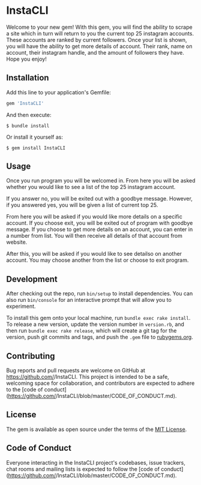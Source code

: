 # InstaCLI

Welcome to your new gem! With this gem, you will find the ability to scrape a site which in turn will return to you the current top 25 instagram accounts. These accounts are ranked by current followers. Once your list is shown, you will have the ability to get more details of account. Their rank, name on account, their instagram handle, and the amount of followers they have. Hope you enjoy! 

## Installation

Add this line to your application's Gemfile:

```ruby
gem 'InstaCLI'
```

And then execute:

    $ bundle install

Or install it yourself as:

    $ gem install InstaCLI

## Usage

Once you run program you will be welcomed in. From here you will be asked  whether you would like to see a list of the top 25 instagram account. 

If you answer no, you will be exited out with a goodbye message. However, if you answered yes, you will be given a list of current top 25. 

From here you will be asked if you would like more details on a specific account. If you choose exit, you will be exited out of program with goodbye message. If you choose to get more details on an account, you can enter in a number from list. You will then receive all details of that account from website. 

After this, you will be asked if you would like to see detailso on another account. You may choose another from the list or choose to exit program. 

## Development

After checking out the repo, run `bin/setup` to install dependencies. You can also run `bin/console` for an interactive prompt that will allow you to experiment.

To install this gem onto your local machine, run `bundle exec rake install`. To release a new version, update the version number in `version.rb`, and then run `bundle exec rake release`, which will create a git tag for the version, push git commits and tags, and push the `.gem` file to [rubygems.org](https://rubygems.org).

## Contributing

Bug reports and pull requests are welcome on GitHub at https://github.com/<github username>/InstaCLI. This project is intended to be a safe, welcoming space for collaboration, and contributors are expected to adhere to the [code of conduct](https://github.com/<github username>/InstaCLI/blob/master/CODE_OF_CONDUCT.md).


## License

The gem is available as open source under the terms of the [MIT License](https://opensource.org/licenses/MIT).

## Code of Conduct

Everyone interacting in the InstaCLI project's codebases, issue trackers, chat rooms and mailing lists is expected to follow the [code of conduct](https://github.com/<github username>/InstaCLI/blob/master/CODE_OF_CONDUCT.md).
